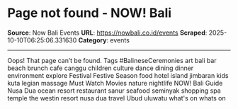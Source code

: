 # Page not found - NOW! Bali

**Source**: Now Bali Events
**URL**: https://nowbali.co.id/events
**Scraped**: 2025-10-10T06:25:06.331630
**Category**: events

---

Oops! That page can’t be found.
Tags
#BalineseCeremonies art bali bar beach brunch cafe canggu children culture dance dining dinner environment explore Festival Festive Season food hotel island jimbaran kids kuta legian massage Must Watch Movies nature nightlife NOW! Bali Guide Nusa Dua ocean resort restaurant sanur seafood seminyak shopping spa temple the westin resort nusa dua travel Ubud uluwatu what's on whats on
